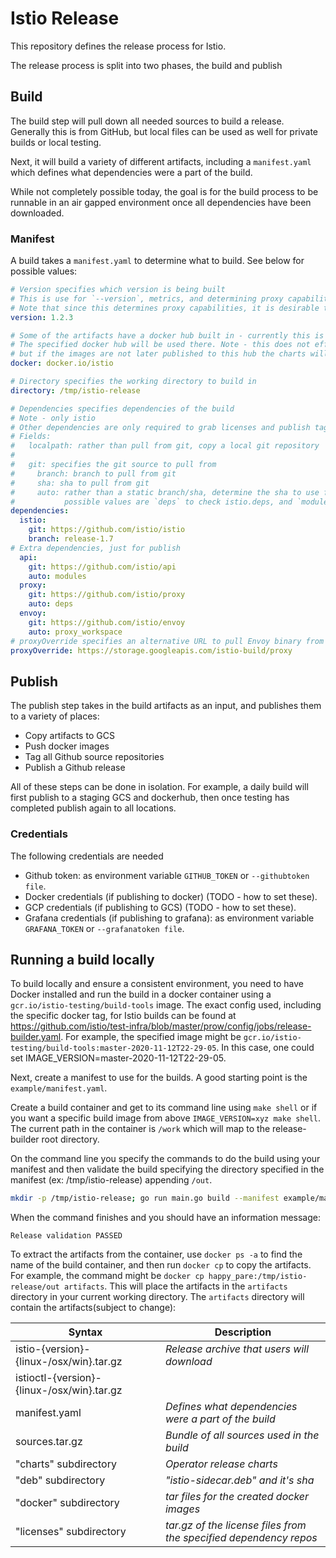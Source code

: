 # Istio Release

This repository defines the release process for Istio.

The release process is split into two phases, the build and publish

## Build

The build step will pull down all needed sources to build a release. Generally this is from GitHub, but local files can be used as well for private builds or local testing.

Next, it will build a variety of different artifacts, including a `manifest.yaml` which defines what dependencies were a part of the build.

While not completely possible today, the goal is for the build process to be runnable in an air gapped environment once all dependencies have been downloaded.

### Manifest

A build takes a `manifest.yaml` to determine what to build. See below for possible values:

```yaml
# Version specifies which version is being built
# This is use for `--version`, metrics, and determining proxy capabilities.
# Note that since this determines proxy capabilities, it is desirable to follow Istio semver
version: 1.2.3

# Some of the artifacts have a docker hub built in - currently this is the operator and Helm charts
# The specified docker hub will be used there. Note - this does not effect where the images are published,
# but if the images are not later published to this hub the charts will not pull a valid image
docker: docker.io/istio

# Directory specifies the working directory to build in
directory: /tmp/istio-release

# Dependencies specifies dependencies of the build
# Note - only istio
# Other dependencies are only required to grab licenses and publish tags to Github.
# Fields:
#   localpath: rather than pull from git, copy a local git repository
#
#   git: specifies the git source to pull from
#     branch: branch to pull from git
#     sha: sha to pull from git
#     auto: rather than a static branch/sha, determine the sha to use from istio/istio.
#           possible values are `deps` to check istio.deps, and `modules` to check go.mod
dependencies:
  istio:
    git: https://github.com/istio/istio
    branch: release-1.7
# Extra dependencies, just for publish
  api:
    git: https://github.com/istio/api
    auto: modules
  proxy:
    git: https://github.com/istio/proxy
    auto: deps
  envoy:
    git: https://github.com/istio/envoy
    auto: proxy_workspace
# proxyOverride specifies an alternative URL to pull Envoy binary from
proxyOverride: https://storage.googleapis.com/istio-build/proxy
```

## Publish

The publish step takes in the build artifacts as an input, and publishes them to a variety of places:

* Copy artifacts to GCS
* Push docker images
* Tag all Github source repositories
* Publish a Github release

All of these steps can be done in isolation. For example, a daily build will first publish to a staging GCS and dockerhub, then once testing has completed publish again to all locations.

### Credentials

The following credentials are needed

* Github token: as environment variable `GITHUB_TOKEN` or `--githubtoken file`.
* Docker credentials (if publishing to docker) (TODO - how to set these).
* GCP credentials (if publishing to GCS) (TODO - how to set these).
* Grafana credentials (if publishing to grafana): as environment variable `GRAFANA_TOKEN` or `--grafanatoken file`.

## Running a build locally

To build locally and ensure a consistent environment, you need to have Docker installed and run the build in a docker container using a
`gcr.io/istio-testing/build-tools` image. The exact config used, including the specific docker tag, for Istio builds can be found at
<https://github.com/istio/test-infra/blob/master/prow/config/jobs/release-builder.yaml>. For example, the specified image might be
`gcr.io/istio-testing/build-tools:master-2020-11-12T22-29-05`. In this case, one could set IMAGE_VERSION=master-2020-11-12T22-29-05.

Next, create a manifest to use for the builds. A good starting point is the `example/manifest.yaml`.

Create a build container and get to its command line using `make shell` or if you want a specific build image from above
`IMAGE_VERSION=xyz make shell`. The current path in the container is `/work` which will map to the release-builder root directory.

On the command line you specify the commands to do the build using your manifest and then validate the build
specifying the directory specified in the manifest (ex: /tmp/istio-release) appending `/out`.

```bash
mkdir -p /tmp/istio-release; go run main.go build --manifest example/manifest.yaml; go run main.go validate --release /tmp/istio-release/out
```

When the command finishes and you should have an information message:

```text
Release validation PASSED
```

To extract the artifacts from the container, use `docker ps -a` to find the name of the build container, and then run `docker cp` to
copy the artifacts. For example, the command might be `docker cp happy_pare:/tmp/istio-release/out artifacts`. This will place the artifacts in the `artifacts`
directory in your current working directory. The `artifacts` directory will contain the artifacts(subject to change):

| Syntax | Description |
| --- | ----------- |
| istio-{version}-{linux-<arch>/osx/win}.tar.gz | _Release archive that users will download_ |
| istioctl-{version}-{linux-<arch>/osx/win}.tar.gz | |
| manifest.yaml | _Defines what dependencies were a part of the build_ |
| sources.tar.gz | _Bundle of all sources used in the build_|
| "charts" subdirectory | _Operator release charts_ |
| "deb" subdirectory | _"istio-sidecar.deb" and it's sha_ |
| "docker" subdirectory | _tar files for the created docker images_ |
| "licenses" subdirectory | _tar.gz of the license files from the specified dependency repos_ |
